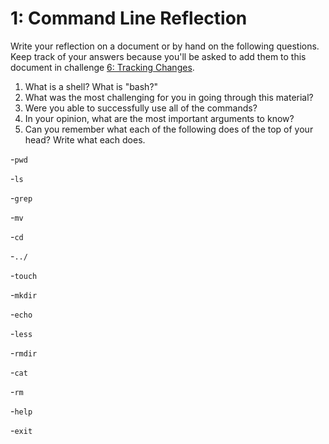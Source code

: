 # 1: Command Line Reflection

Write your reflection on a document or by hand on the following questions. Keep track of your answers because you'll be asked to add them to this document in challenge [6: Tracking Changes](../tracking-changes).

1. What is a shell? What is "bash?"
2. What was the most challenging for you in going through this material?
3. Were you able to successfully use all of the commands?
4. In your opinion, what are the most important arguments to know?
5. Can you remember what each of the following does of the top of your head? Write what each does.

-`pwd`

-`ls`

-`grep`

-`mv`

-`cd`

-`../`

-`touch`

-`mkdir`

-`echo`

-`less`

-`rmdir`

-`cat`

-`rm`

-`help`

-`exit`